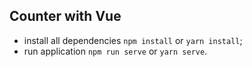## Counter with Vue

- install all dependencies `npm install` or `yarn install`;
- run application `npm run serve` or `yarn serve`.